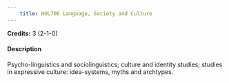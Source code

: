 ```yaml
---
    title: HUL706 Language, Society and Culture
---
```

**Credits:** 3 (2-1-0)



#### Description 
Psycho-linguistics and sociolinguistics; culture and identity studies; studies in expressive culture: idea-systems, myths and archtypes.